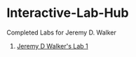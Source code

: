 # Interactive-Lab-Hub

Completed Labs for Jeremy D. Walker

1. [Jeremy D Walker's Lab 1](//github.com/johnqstudent/idd-fa18-lab1)

